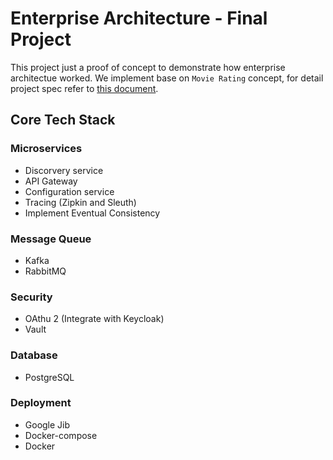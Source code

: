 # Enterprise Architecture - Final Project
This project just a proof of concept to demonstrate how enterprise architectue worked.
We implement base on `Movie Rating` concept, for detail project spec refer to [this document](https://github.com/kuylim/ea-nov-2022-final-project).

## Core Tech Stack
### Microservices
* Discorvery service
* API Gateway
* Configuration service
* Tracing (Zipkin and Sleuth)
* Implement Eventual Consistency
### Message Queue
* Kafka
* RabbitMQ
### Security
* OAthu 2 (Integrate with Keycloak)
* Vault
### Database
* PostgreSQL
### Deployment
* Google Jib
* Docker-compose
* Docker
